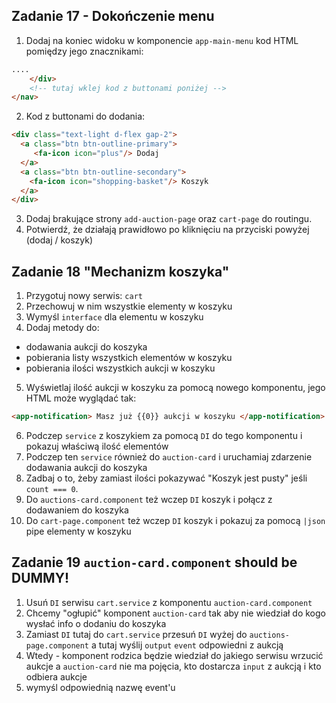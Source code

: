 ## Zadanie 17 - Dokończenie menu

1. Dodaj na koniec widoku w komponencie `app-main-menu` kod HTML pomiędzy jego znacznikami:

```html
....
    </div>
    <!-- tutaj wklej kod z buttonami poniżej -->
</nav>
```

2. Kod z buttonami do dodania:

```html
<div class="text-light d-flex gap-2">
  <a class="btn btn-outline-primary">
     <fa-icon icon="plus"/> Dodaj 
  </a>
  <a class="btn btn-outline-secondary">
    <fa-icon icon="shopping-basket"/> Koszyk
  </a>
</div>
```

3. Dodaj brakujące strony `add-auction-page` oraz `cart-page` do routingu.
4. Potwierdź, że działają prawidłowo po kliknięciu na przyciski powyżej (dodaj / koszyk)

## Zadanie 18 "Mechanizm koszyka"

1. Przygotuj nowy serwis: `cart`
2. Przechowuj w nim wszystkie elementy w koszyku
3. Wymyśl `interface` dla elementu w koszyku
4. Dodaj metody do:

- dodawania aukcji do koszyka
- pobierania listy wszystkich elementów w koszyku
- pobierania ilości wszystkich aukcji w koszyku

5. Wyświetlaj ilość aukcji w koszyku za pomocą nowego komponentu, jego HTML może wyglądać tak:

```html
<app-notification> Masz już {{0}} aukcji w koszyku </app-notification>
```

6. Podczep `service` z koszykiem za pomocą `DI` do tego komponentu i pokazuj właściwą ilość elementów
7. Podczep ten `service` również do `auction-card` i uruchamiaj zdarzenie dodawania aukcji do koszyka
8. Zadbaj o to, żeby zamiast ilości pokazywać "Koszyk jest pusty" jeśli `count === 0`.
9. Do `auctions-card.component` też wczep `DI` koszyk i połącz z dodawaniem do koszyka
10. Do `cart-page.component` też wczep `DI` koszyk i pokazuj za pomocą `|json` pipe elementy w koszyku

## Zadanie 19 `auction-card.component` should be DUMMY!

1. Usuń `DI` serwisu `cart.service` z komponentu `auction-card.component`
2. Chcemy "ogłupić" komponent `auction-card` tak aby nie wiedział do kogo wysłać info o dodaniu do koszyka
3. Zamiast `DI` tutaj do `cart.service` przesuń `DI` wyżej do `auctions-page.component` a tutaj wyślij `output` `event` odpowiedni z aukcją
4. Wtedy - komponent rodzica będzie wiedział do jakiego serwisu wrzucić aukcje a `auction-card` nie ma pojęcia, kto dostarcza `input` z aukcją i kto odbiera aukcje
5. wymyśl odpowiednią nazwę event'u